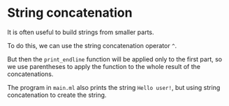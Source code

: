 # String concatenation

It is often useful to build strings from smaller parts.

To do this, we can use the string concatenation operator `^`.

But then the `print_endline` function will be applied only to the first part, so we use parentheses to apply the function to the whole result of the concatenations.

The program in `main.ml` also prints the string `Hello user!`, but using string concatenation to create the string.

